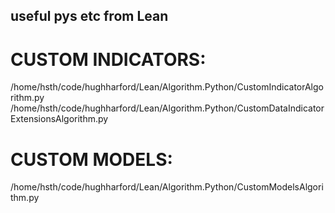 
## useful pys etc from Lean

# CUSTOM INDICATORS:
  /home/hsth/code/hughharford/Lean/Algorithm.Python/CustomIndicatorAlgorithm.py
  /home/hsth/code/hughharford/Lean/Algorithm.Python/CustomDataIndicatorExtensionsAlgorithm.py

# CUSTOM MODELS:
  /home/hsth/code/hughharford/Lean/Algorithm.Python/CustomModelsAlgorithm.py
